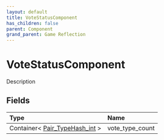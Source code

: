 ```yaml
---
layout: default
title: VoteStatusComponent
has_children: false
parent: Component
grand_parent: Game Reflection
---
```

# VoteStatusComponent
Description 

## Fields

| Type | Name |
|:----------|:--------------|
| Container< [Pair_TypeHash_int](/riftbreaker-wiki/docs/game-reflection/classes/pair__type_hash_int/) > | vote_type_count |


